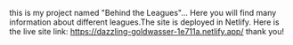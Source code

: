 this is my project named "Behind the Leagues"...
Here you will find many information about different leagues.The site is deployed in Netlify.
Here is the live site link:  https://dazzling-goldwasser-1e711a.netlify.app/
thank you!
